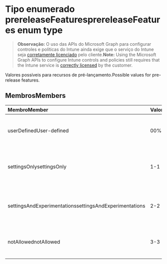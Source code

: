# <a name="prereleasefeatures-enum-type"></a><span data-ttu-id="635a9-101">Tipo enumerado prereleaseFeatures</span><span class="sxs-lookup"><span data-stu-id="635a9-101">prereleaseFeatures enum type</span></span>

> <span data-ttu-id="635a9-102">**Observação:** O uso das APIs do Microsoft Graph para configurar controles e políticas do Intune ainda exige que o serviço do Intune seja [corretamente licenciado](https://go.microsoft.com/fwlink/?linkid=839381) pelo cliente.</span><span class="sxs-lookup"><span data-stu-id="635a9-102">**Note:** Using the Microsoft Graph APIs to configure Intune controls and policies still requires that the Intune service is [correctly licensed](https://go.microsoft.com/fwlink/?linkid=839381) by the customer.</span></span>

<span data-ttu-id="635a9-103">Valores possíveis para recursos de pré-lançamento.</span><span class="sxs-lookup"><span data-stu-id="635a9-103">Possible values for pre-release features.</span></span>
## <a name="members"></a><span data-ttu-id="635a9-104">Membros</span><span class="sxs-lookup"><span data-stu-id="635a9-104">Members</span></span>
|<span data-ttu-id="635a9-105">Membro</span><span class="sxs-lookup"><span data-stu-id="635a9-105">Member</span></span>|<span data-ttu-id="635a9-106">Valor</span><span class="sxs-lookup"><span data-stu-id="635a9-106">Value</span></span>|<span data-ttu-id="635a9-107">Descrição</span><span class="sxs-lookup"><span data-stu-id="635a9-107">Description</span></span>|
|:---|:---|:---|
|<span data-ttu-id="635a9-108">userDefined</span><span class="sxs-lookup"><span data-stu-id="635a9-108">User-defined</span></span>|<span data-ttu-id="635a9-109">0</span><span class="sxs-lookup"><span data-stu-id="635a9-109">0%</span></span>|<span data-ttu-id="635a9-110">Definido pelo usuário, valor padrão, sem intenção.</span><span class="sxs-lookup"><span data-stu-id="635a9-110">User Defined, default value, no intent.</span></span>|
|<span data-ttu-id="635a9-111">settingsOnly</span><span class="sxs-lookup"><span data-stu-id="635a9-111">settingsOnly</span></span>|<span data-ttu-id="635a9-112">1</span><span class="sxs-lookup"><span data-stu-id="635a9-112">-1</span></span>|<span data-ttu-id="635a9-113">Recursos de pré-lançamento somente para configurações.</span><span class="sxs-lookup"><span data-stu-id="635a9-113">Settings only pre-release features.</span></span>|
|<span data-ttu-id="635a9-114">settingsAndExperimentations</span><span class="sxs-lookup"><span data-stu-id="635a9-114">settingsAndExperimentations</span></span>|<span data-ttu-id="635a9-115">2</span><span class="sxs-lookup"><span data-stu-id="635a9-115">-2</span></span>|<span data-ttu-id="635a9-116">Recursos de pré-lançamento para experimentações e configurações.</span><span class="sxs-lookup"><span data-stu-id="635a9-116">Settings and experimentations pre-release features.</span></span>|
|<span data-ttu-id="635a9-117">notAllowed</span><span class="sxs-lookup"><span data-stu-id="635a9-117">notAllowed</span></span>|<span data-ttu-id="635a9-118">3</span><span class="sxs-lookup"><span data-stu-id="635a9-118">-3</span></span>|<span data-ttu-id="635a9-119">Recursos de pré-lançamento não permitidos.</span><span class="sxs-lookup"><span data-stu-id="635a9-119">Pre-release features not allowed.</span></span>|








